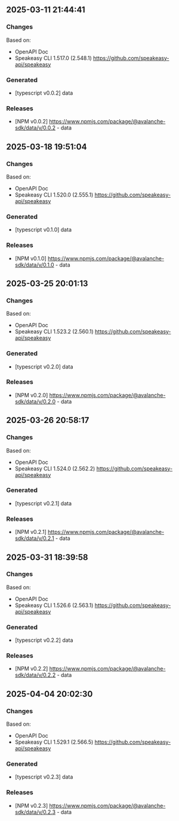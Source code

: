 

## 2025-03-11 21:44:41
### Changes
Based on:
- OpenAPI Doc  
- Speakeasy CLI 1.517.0 (2.548.1) https://github.com/speakeasy-api/speakeasy
### Generated
- [typescript v0.0.2] data
### Releases
- [NPM v0.0.2] https://www.npmjs.com/package/@avalanche-sdk/data/v/0.0.2 - data

## 2025-03-18 19:51:04
### Changes
Based on:
- OpenAPI Doc  
- Speakeasy CLI 1.520.0 (2.555.1) https://github.com/speakeasy-api/speakeasy
### Generated
- [typescript v0.1.0] data
### Releases
- [NPM v0.1.0] https://www.npmjs.com/package/@avalanche-sdk/data/v/0.1.0 - data

## 2025-03-25 20:01:13
### Changes
Based on:
- OpenAPI Doc  
- Speakeasy CLI 1.523.2 (2.560.1) https://github.com/speakeasy-api/speakeasy
### Generated
- [typescript v0.2.0] data
### Releases
- [NPM v0.2.0] https://www.npmjs.com/package/@avalanche-sdk/data/v/0.2.0 - data

## 2025-03-26 20:58:17
### Changes
Based on:
- OpenAPI Doc  
- Speakeasy CLI 1.524.0 (2.562.2) https://github.com/speakeasy-api/speakeasy
### Generated
- [typescript v0.2.1] data
### Releases
- [NPM v0.2.1] https://www.npmjs.com/package/@avalanche-sdk/data/v/0.2.1 - data

## 2025-03-31 18:39:58
### Changes
Based on:
- OpenAPI Doc  
- Speakeasy CLI 1.526.6 (2.563.1) https://github.com/speakeasy-api/speakeasy
### Generated
- [typescript v0.2.2] data
### Releases
- [NPM v0.2.2] https://www.npmjs.com/package/@avalanche-sdk/data/v/0.2.2 - data

## 2025-04-04 20:02:30
### Changes
Based on:
- OpenAPI Doc  
- Speakeasy CLI 1.529.1 (2.566.5) https://github.com/speakeasy-api/speakeasy
### Generated
- [typescript v0.2.3] data
### Releases
- [NPM v0.2.3] https://www.npmjs.com/package/@avalanche-sdk/data/v/0.2.3 - data